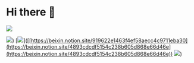 # Hi there 👋

[![](https://img.shields.io/badge/个人主页-@beixinti-607d8b.svg?style=for-the-badge)]([https://beixin.notion.site/](https://beixin.notion.site/beixinti-from-Github-20e0ce499b594d49bbfe2de81663463a))

[![](https://img.shields.io/badge/社交媒体-社区／视频-2196f3.svg?style=for-the-badge)](https://beixin.notion.site/c9f2d04894b747fdb37b00bec87dc453))
[![](https://img.shields.io/badge/捐赠-微信／支付宝-795548.svg?style=for-the-badge)]([[https://beixin.notion.site/919622e1463f4ef58aecc4c9711eba30](https://beixin.notion.site/4893cdcdf5154c238b605d868e66d46e](https://beixin.notion.site/4893cdcdf5154c238b605d868e66d46e))
[![](https://img.shields.io/badge/联络-QQ／微信／邮件-009688.svg?style=for-the-badge)](https://beixin.notion.site/c9f2d04894b747fdb37b00bec87dc453))
